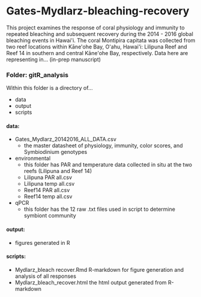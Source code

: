 # Gates-Mydlarz-bleaching-recovery
This project examines the response of coral physiology and immunity to repeated bleaching and subsequent recovery during the 2014 - 2016 global bleaching events in Hawai'i. The coral Montipira capitata was collected from two reef locations within Kāne'ohe Bay, O'ahu, Hawai'i: Lilipuna Reef and Reef 14 in southern and central Kāne'ohe Bay, respectively. Data here are representing in... (in-prep manuscript)

### Folder: gitR_analysis
Within this folder is a directory of...
- data
- output
- scripts

#### data: 
  - Gates_Mydlarz_20142016_ALL_DATA.csv
      - the master datasheet of physiology, immunity, color scores, and Symbiodinium genotypes
  - environmental
      - this folder has PAR and temperature data collected in situ at the two reefs (Lilipuna and Reef 14)
      - Lilipuna PAR all.csv
      - Lilipuna temp all.csv
      - Reef14 PAR all.csv
      - Reef14 temp all.csv
   - qPCR
      - this folder has the 12 raw .txt files used in script to determine symbiont community
     
      
#### output: 
  - figures generated in R

#### scripts:
  - Mydlarz_bleach recover.Rmd
      R-markdown for figure generation and  analysis of all responses
  - Mydlarz_bleach_recover.html
      the html output generated from R-markdown




